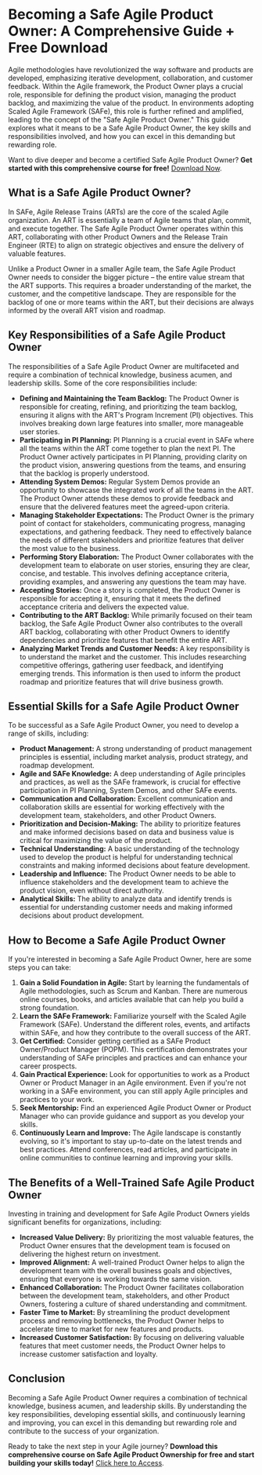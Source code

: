 # Becoming a Safe Agile Product Owner: A Comprehensive Guide + Free Download

Agile methodologies have revolutionized the way software and products are developed, emphasizing iterative development, collaboration, and customer feedback. Within the Agile framework, the Product Owner plays a crucial role, responsible for defining the product vision, managing the product backlog, and maximizing the value of the product. In environments adopting Scaled Agile Framework (SAFe), this role is further refined and amplified, leading to the concept of the "Safe Agile Product Owner." This guide explores what it means to be a Safe Agile Product Owner, the key skills and responsibilities involved, and how you can excel in this demanding but rewarding role.

Want to dive deeper and become a certified Safe Agile Product Owner? **Get started with this comprehensive course for free!** [Download Now](https://udemywork.com/safe-agile-product-owner).

## What is a Safe Agile Product Owner?

In SAFe, Agile Release Trains (ARTs) are the core of the scaled Agile organization. An ART is essentially a team of Agile teams that plan, commit, and execute together. The Safe Agile Product Owner operates within this ART, collaborating with other Product Owners and the Release Train Engineer (RTE) to align on strategic objectives and ensure the delivery of valuable features.

Unlike a Product Owner in a smaller Agile team, the Safe Agile Product Owner needs to consider the bigger picture – the entire value stream that the ART supports. This requires a broader understanding of the market, the customer, and the competitive landscape. They are responsible for the backlog of one or more teams within the ART, but their decisions are always informed by the overall ART vision and roadmap.

## Key Responsibilities of a Safe Agile Product Owner

The responsibilities of a Safe Agile Product Owner are multifaceted and require a combination of technical knowledge, business acumen, and leadership skills. Some of the core responsibilities include:

*   **Defining and Maintaining the Team Backlog:** The Product Owner is responsible for creating, refining, and prioritizing the team backlog, ensuring it aligns with the ART's Program Increment (PI) objectives. This involves breaking down large features into smaller, more manageable user stories.
*   **Participating in PI Planning:** PI Planning is a crucial event in SAFe where all the teams within the ART come together to plan the next PI. The Product Owner actively participates in PI Planning, providing clarity on the product vision, answering questions from the teams, and ensuring that the backlog is properly understood.
*   **Attending System Demos:** Regular System Demos provide an opportunity to showcase the integrated work of all the teams in the ART. The Product Owner attends these demos to provide feedback and ensure that the delivered features meet the agreed-upon criteria.
*   **Managing Stakeholder Expectations:** The Product Owner is the primary point of contact for stakeholders, communicating progress, managing expectations, and gathering feedback. They need to effectively balance the needs of different stakeholders and prioritize features that deliver the most value to the business.
*   **Performing Story Elaboration:** The Product Owner collaborates with the development team to elaborate on user stories, ensuring they are clear, concise, and testable. This involves defining acceptance criteria, providing examples, and answering any questions the team may have.
*   **Accepting Stories:** Once a story is completed, the Product Owner is responsible for accepting it, ensuring that it meets the defined acceptance criteria and delivers the expected value.
*   **Contributing to the ART Backlog:** While primarily focused on their team backlog, the Safe Agile Product Owner also contributes to the overall ART backlog, collaborating with other Product Owners to identify dependencies and prioritize features that benefit the entire ART.
*   **Analyzing Market Trends and Customer Needs:** A key responsibility is to understand the market and the customer. This includes researching competitive offerings, gathering user feedback, and identifying emerging trends. This information is then used to inform the product roadmap and prioritize features that will drive business growth.

## Essential Skills for a Safe Agile Product Owner

To be successful as a Safe Agile Product Owner, you need to develop a range of skills, including:

*   **Product Management:** A strong understanding of product management principles is essential, including market analysis, product strategy, and roadmap development.
*   **Agile and SAFe Knowledge:** A deep understanding of Agile principles and practices, as well as the SAFe framework, is crucial for effective participation in PI Planning, System Demos, and other SAFe events.
*   **Communication and Collaboration:** Excellent communication and collaboration skills are essential for working effectively with the development team, stakeholders, and other Product Owners.
*   **Prioritization and Decision-Making:** The ability to prioritize features and make informed decisions based on data and business value is critical for maximizing the value of the product.
*   **Technical Understanding:** A basic understanding of the technology used to develop the product is helpful for understanding technical constraints and making informed decisions about feature development.
*   **Leadership and Influence:** The Product Owner needs to be able to influence stakeholders and the development team to achieve the product vision, even without direct authority.
*   **Analytical Skills:** The ability to analyze data and identify trends is essential for understanding customer needs and making informed decisions about product development.

## How to Become a Safe Agile Product Owner

If you're interested in becoming a Safe Agile Product Owner, here are some steps you can take:

1.  **Gain a Solid Foundation in Agile:** Start by learning the fundamentals of Agile methodologies, such as Scrum and Kanban. There are numerous online courses, books, and articles available that can help you build a strong foundation.
2.  **Learn the SAFe Framework:** Familiarize yourself with the Scaled Agile Framework (SAFe). Understand the different roles, events, and artifacts within SAFe, and how they contribute to the overall success of the ART.
3.  **Get Certified:** Consider getting certified as a SAFe Product Owner/Product Manager (POPM). This certification demonstrates your understanding of SAFe principles and practices and can enhance your career prospects.
4.  **Gain Practical Experience:** Look for opportunities to work as a Product Owner or Product Manager in an Agile environment. Even if you're not working in a SAFe environment, you can still apply Agile principles and practices to your work.
5.  **Seek Mentorship:** Find an experienced Agile Product Owner or Product Manager who can provide guidance and support as you develop your skills.
6.  **Continuously Learn and Improve:** The Agile landscape is constantly evolving, so it's important to stay up-to-date on the latest trends and best practices. Attend conferences, read articles, and participate in online communities to continue learning and improving your skills.

## The Benefits of a Well-Trained Safe Agile Product Owner

Investing in training and development for Safe Agile Product Owners yields significant benefits for organizations, including:

*   **Increased Value Delivery:** By prioritizing the most valuable features, the Product Owner ensures that the development team is focused on delivering the highest return on investment.
*   **Improved Alignment:** A well-trained Product Owner helps to align the development team with the overall business goals and objectives, ensuring that everyone is working towards the same vision.
*   **Enhanced Collaboration:** The Product Owner facilitates collaboration between the development team, stakeholders, and other Product Owners, fostering a culture of shared understanding and commitment.
*   **Faster Time to Market:** By streamlining the product development process and removing bottlenecks, the Product Owner helps to accelerate time to market for new features and products.
*   **Increased Customer Satisfaction:** By focusing on delivering valuable features that meet customer needs, the Product Owner helps to increase customer satisfaction and loyalty.

## Conclusion

Becoming a Safe Agile Product Owner requires a combination of technical knowledge, business acumen, and leadership skills. By understanding the key responsibilities, developing essential skills, and continuously learning and improving, you can excel in this demanding but rewarding role and contribute to the success of your organization.

Ready to take the next step in your Agile journey? **Download this comprehensive course on Safe Agile Product Ownership for free and start building your skills today!** [Click here to Access](https://udemywork.com/safe-agile-product-owner).
